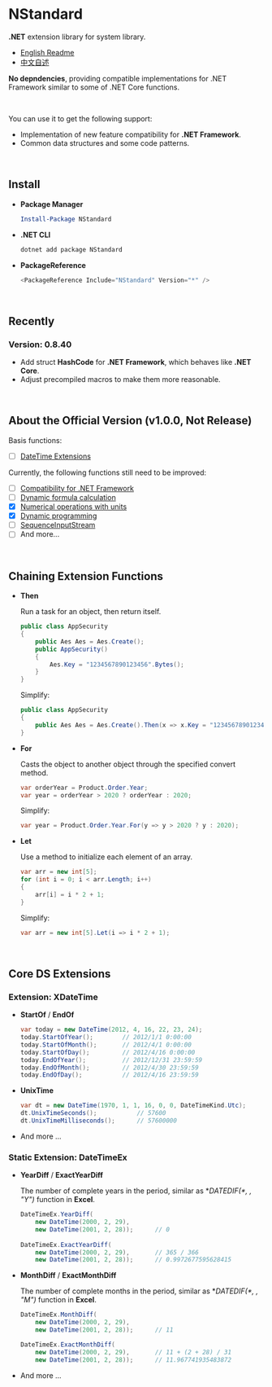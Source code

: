 # NStandard

**.NET** extension library for system library.

- [English Readme](https://github.com/zmjack/NStandard/blob/master/README.md)
- [中文自述](https://github.com/zmjack/NStandard/blob/master/README-CN.md)

**No depndencies**, providing compatible implementations for .NET Framework similar to some of .NET Core functions.

<br/>

You can use it to get the following support:

- Implementation of new feature compatibility for **.NET Framework**.
- Common data structures and some code patterns.

<br/>

## Install

- **Package Manager**

  ```powershell
  Install-Package NStandard
  ```

- **.NET CLI**

  ```powershell
  dotnet add package NStandard
  ```

- **PackageReference**

  ```powershell
  <PackageReference Include="NStandard" Version="*" />
  ```

<br/>

## Recently

### Version: 0.8.40

- Add struct **HashCode** for **.NET Framework**, which behaves like **.NET Core**.
- Adjust precompiled macros to make them more reasonable.

<br/>

## About the Official Version (v1.0.0, Not Release)

Basis functions:

- [ ] [DateTime Extensions](https://github.com/zmjack/NStandard/blob/master/docs/DateTimeExtensions.md)

Currently, the following functions still need to be improved:

- [ ] [Compatibility for .NET Framework](https://github.com/zmjack/NStandard/blob/master/docs/Compatibility.md)
- [ ] [Dynamic formula calculation](https://github.com/zmjack/NStandard/blob/master/docs/Evaluator.md)
- [x] [Numerical operations with units](https://github.com/zmjack/NStandard/blob/master/docs/UnitValue.md)
- [x] [Dynamic programming](https://github.com/zmjack/NStandard/blob/master/docs/DpContainer.md)
- [ ] [SequenceInputStream](https://github.com/zmjack/NStandard/blob/master/docs/SequenceInputStream.md)
- [ ] And more...

<br/>

## Chaining Extension Functions

- **Then**
  
  Run a task for an object, then return itself.
  
  ```csharp
  public class AppSecurity
  {
      public Aes Aes = Aes.Create();
      public AppSecurity()
      {
          Aes.Key = "1234567890123456".Bytes();
      }
  }
  ```
  
  Simplify:
  
  ```csharp
  public class AppSecurity
  {
      public Aes Aes = Aes.Create().Then(x => x.Key = "1234567890123456".Bytes());
  }
  ```
  
- **For**

  Casts the object to another object through the specified convert method.

  ```csharp
  var orderYear = Product.Order.Year;
  var year = orderYear > 2020 ? orderYear : 2020;
  ```
  
  Simplify:
  
  ```csharp
  var year = Product.Order.Year.For(y => y > 2020 ? y : 2020);
  ```
  
- **Let**

  Use a method to initialize each element of an array.

  ```csharp
  var arr = new int[5];
  for (int i = 0; i < arr.Length; i++)
  {
      arr[i] = i * 2 + 1;
  }
  ```

  Simplify:

  ```csharp
  var arr = new int[5].Let(i => i * 2 + 1);
  ```

<br/>

## Core DS Extensions

### Extension: XDateTime

- **StartOf** / **EndOf**

  ```csharp
  var today = new DateTime(2012, 4, 16, 22, 23, 24);
  today.StartOfYear();        // 2012/1/1 0:00:00
  today.StartOfMonth();       // 2012/4/1 0:00:00
  today.StartOfDay();         // 2012/4/16 0:00:00
  today.EndOfYear();          // 2012/12/31 23:59:59
  today.EndOfMonth();         // 2012/4/30 23:59:59
  today.EndOfDay();           // 2012/4/16 23:59:59
  ```

- **UnixTime**

  ```csharp
  var dt = new DateTime(1970, 1, 1, 16, 0, 0, DateTimeKind.Utc);
  dt.UnixTimeSeconds();           // 57600
  dt.UnixTimeMilliseconds();      // 57600000
  ```

- And more ...

### Static Extension: DateTimeEx

- **YearDiff** / **ExactYearDiff**
  
  The number of complete years in the period, similar as **DATEDIF(*, *, "Y")** function in **Excel**.

  ```csharp
  DateTimeEx.YearDiff(
      new DateTime(2000, 2, 29),
      new DateTime(2001, 2, 28));      // 0
    
  DateTimeEx.ExactYearDiff(
      new DateTime(2000, 2, 29),       // 365 / 366
      new DateTime(2001, 2, 28));      // 0.9972677595628415
  ```
  
- **MonthDiff** / **ExactMonthDiff**
  
  The number of complete months in the period, similar as **DATEDIF(*, *, "M")** function in **Excel**.

  ```csharp
  DateTimeEx.MonthDiff(
      new DateTime(2000, 2, 29),
      new DateTime(2001, 2, 28));      // 11

  DateTimeEx.ExactMonthDiff(
      new DateTime(2000, 2, 29),       // 11 + (2 + 28) / 31
      new DateTime(2001, 2, 28));      // 11.967741935483872
  ```

- And more ...

